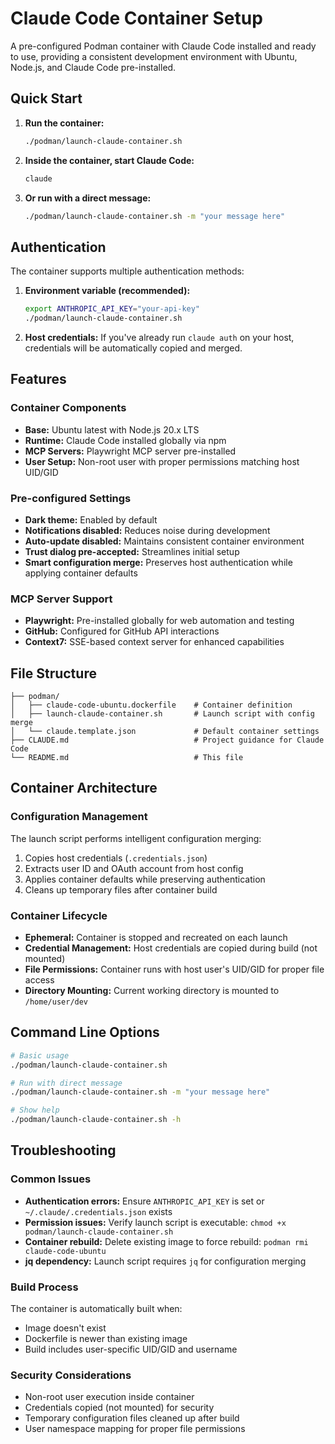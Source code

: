# Claude Code Container Setup

A pre-configured Podman container with Claude Code installed and ready to use, providing a consistent development environment with Ubuntu, Node.js, and Claude Code pre-installed.

## Quick Start

1. **Run the container:**
   ```bash
   ./podman/launch-claude-container.sh
   ```

2. **Inside the container, start Claude Code:**
   ```bash
   claude
   ```

3. **Or run with a direct message:**
   ```bash
   ./podman/launch-claude-container.sh -m "your message here"
   ```

## Authentication

The container supports multiple authentication methods:

1. **Environment variable (recommended):**
   ```bash
   export ANTHROPIC_API_KEY="your-api-key"
   ./podman/launch-claude-container.sh
   ```

2. **Host credentials:** If you've already run `claude auth` on your host, credentials will be automatically copied and merged.

## Features

### Container Components
- **Base:** Ubuntu latest with Node.js 20.x LTS
- **Runtime:** Claude Code installed globally via npm
- **MCP Servers:** Playwright MCP server pre-installed
- **User Setup:** Non-root user with proper permissions matching host UID/GID

### Pre-configured Settings
- **Dark theme:** Enabled by default
- **Notifications disabled:** Reduces noise during development  
- **Auto-update disabled:** Maintains consistent container environment
- **Trust dialog pre-accepted:** Streamlines initial setup
- **Smart configuration merge:** Preserves host authentication while applying container defaults

### MCP Server Support
- **Playwright:** Pre-installed globally for web automation and testing
- **GitHub:** Configured for GitHub API interactions
- **Context7:** SSE-based context server for enhanced capabilities

## File Structure

```
├── podman/
│   ├── claude-code-ubuntu.dockerfile    # Container definition
│   ├── launch-claude-container.sh       # Launch script with config merge
│   └── claude.template.json             # Default container settings
├── CLAUDE.md                            # Project guidance for Claude Code
└── README.md                            # This file
```

## Container Architecture

### Configuration Management
The launch script performs intelligent configuration merging:
1. Copies host credentials (`.credentials.json`)
2. Extracts user ID and OAuth account from host config
3. Applies container defaults while preserving authentication
4. Cleans up temporary files after container build

### Container Lifecycle
- **Ephemeral:** Container is stopped and recreated on each launch
- **Credential Management:** Host credentials are copied during build (not mounted)
- **File Permissions:** Container runs with host user's UID/GID for proper file access
- **Directory Mounting:** Current working directory is mounted to `/home/user/dev`

## Command Line Options

```bash
# Basic usage
./podman/launch-claude-container.sh

# Run with direct message
./podman/launch-claude-container.sh -m "your message here"

# Show help
./podman/launch-claude-container.sh -h
```

## Troubleshooting

### Common Issues
- **Authentication errors:** Ensure `ANTHROPIC_API_KEY` is set or `~/.claude/.credentials.json` exists
- **Permission issues:** Verify launch script is executable: `chmod +x podman/launch-claude-container.sh`
- **Container rebuild:** Delete existing image to force rebuild: `podman rmi claude-code-ubuntu`
- **jq dependency:** Launch script requires `jq` for configuration merging

### Build Process
The container is automatically built when:
- Image doesn't exist
- Dockerfile is newer than existing image
- Build includes user-specific UID/GID and username

### Security Considerations
- Non-root user execution inside container
- Credentials copied (not mounted) for security
- Temporary configuration files cleaned up after build
- User namespace mapping for proper file permissions